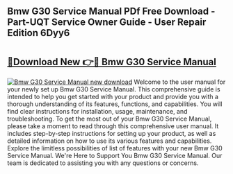 ## Bmw G30 Service Manual PDf Free Download - Part-UQT Service Owner Guide - User Repair Edition 6Dyy6

# <h2><a href="http://bc24261.oget.top/?id=Bmw+G30+Service+Manual">🔗Download New 👉🔴 Bmw G30 Service Manual</a></h2>

[![Bmw G30 Service Manual new download](https://i.imgur.com/5g1atiW.png)](http://bc24261.oget.top/?id=Bmw+G30+Service+Manual)
Welcome to the user manual for your newly set up Bmw G30 Service Manual. This comprehensive guide is intended to help you get started with your product and provide you with a thorough understanding of its features, functions, and capabilities. You will find clear instructions for installation, usage, maintenance, and troubleshooting. To get the most out of your Bmw G30 Service Manual, please take a moment to read through this comprehensive user manual. It includes step-by-step instructions for setting up your product, as well as detailed information on how to use its various features and capabilities. Explore the limitless possibilities of list of features with your new Bmw G30 Service Manual. We're Here to Support You Bmw G30 Service Manual. Our team is dedicated to assisting you with any questions or concerns.
